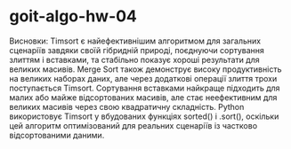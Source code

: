 # goit-algo-hw-04
Висновки:
Timsort є найефективнішим алгоритмом для загальних сценаріїв завдяки своїй гібридній природі,
поєднуючи сортування злиттям і вставками, та стабільно показує хороші результати для великих масивів.
Merge Sort також демонструє високу продуктивність на великих наборах даних, але через додаткові операції злиття трохи поступається Timsort. 
Сортування вставками найкраще підходить для малих або майже відсортованих масивів, але стає неефективним для великих масивів
через свою квадратичну складність. Python використовує Timsort у вбудованих функціях sorted() і .sort(),
оскільки цей алгоритм оптимізований для реальних сценаріїв із частково відсортованими даними.
